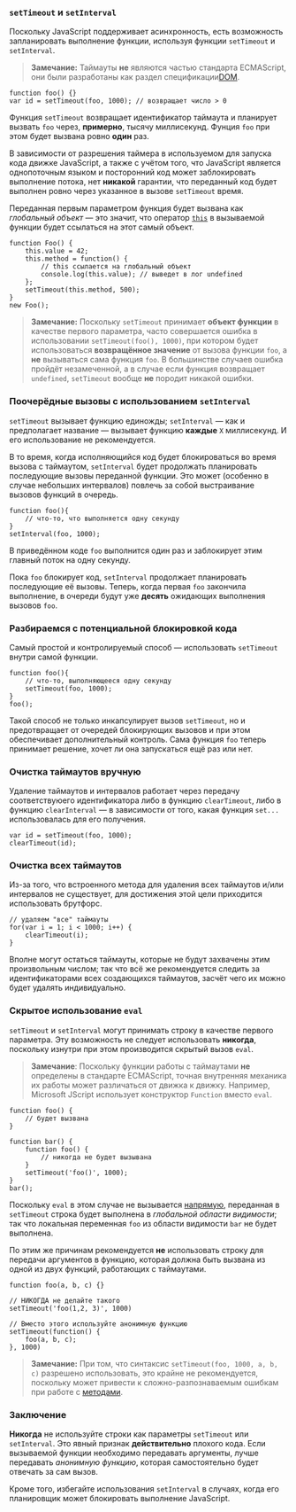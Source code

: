 ### `setTimeout` и `setInterval`

Поскольку JavaScript поддерживает асинхронность, есть возможность запланировать выполнение функции, используя функции `setTimeout` и `setInterval`.

> **Замечание:** Таймауты **не** являются частью стандарта ECMAScript, они были разработаны как раздел спецификации[DOM][1].

    function foo() {}
    var id = setTimeout(foo, 1000); // возвращает число > 0

Функция `setTimeout` возвращает идентификатор таймаута и планирует вызвать `foo` через, **примерно**, тысячу миллисекунд. Фунция `foo` при этом будет вызвана ровно **один** раз.

В зависимости от разрешения таймера в используемом для запуска кода движке JavaScript, а также с учётом того, что JavaScript является однопоточным языком и посторонний код может заблокировать выполнение потока, нет **никакой** гарантии, что переданный код будет выполнен ровно через указанное в вызове `setTimeout` время.

Переданная первым параметром функция будет вызвана как *глобальный объект* — это значит, что оператор [`this`](#function.this) в вызываемой функции будет ссылаться на этот самый объект.

    function Foo() {
        this.value = 42;
        this.method = function() {
            // this ссылается на глобальный объект
            console.log(this.value); // выведет в лог undefined
        };
        setTimeout(this.method, 500);
    }
    new Foo();


> **Замечание:** Поскольку `setTimeout` принимает **объект функции** в качестве первого параметра, часто совершается ошибка в использовании `setTimeout(foo(), 1000)`, при котором будет использоваться **возвращённое значение** от вызова функции `foo`, а **не** вызываться сама функция `foo`. В большинстве случаев ошибка пройдёт незамеченной, а в случае если функция возвращает `undefined`, `setTimeout` вообще **не** породит никакой ошибки.

### Поочерёдные вызовы с использованием `setInterval`

`setTimeout` вызывает функцию единожды; `setInterval` — как и предполагает название — вызывает функцию **каждые** `X` миллисекунд. И его использование не рекомендуется.

В то время, когда исполняющийся код будет блокироваться во время вызова с таймаутом, `setInterval` будет продолжать планировать последующие вызовы переданной функции. Это может (особенно в случае небольших интервалов) повлечь за собой выстраивание вызовов функций в очередь.

    function foo(){
        // что-то, что выполняется одну секунду
    }
    setInterval(foo, 1000);

В приведённом коде `foo` выполнится один раз и заблокирует этим главный поток на одну секунду.

Пока `foo` блокирует код, `setInterval` продолжает планировать последующие её вызовы. Теперь, когда первая `foo` закончила выполнение, в очереди будут уже **десять** ожидающих выполнения вызовов `foo`.

### Разбираемся с потенциальной блокировкой кода

Самый простой и контролируемый способ — использовать `setTimeout` внутри самой функции.

    function foo(){
        // что-то, выполняющееся одну секунду
        setTimeout(foo, 1000);
    }
    foo();

Такой способ не только инкапсулирует вызов `setTimeout`, но и предотвращает от очередей блокирующих вызовов и при этом обеспечивает дополнительный контроль. Сама функция `foo` теперь принимает решение, хочет ли она запускаться ещё раз или нет.

### Очистка таймаутов вручную

Удаление таймаутов и интервалов работает через передачу соответствуюего идентификатора либо в функцию `clearTimeout`, либо в функцию `clearInterval` — в зависимости от того, какая функция `set...` использовалась для его получения.

    var id = setTimeout(foo, 1000);
    clearTimeout(id);

### Очистка всех таймаутов

Из-за того, что встроенного метода для удаления всех таймаутов и/или интервалов не существует, для достижения этой цели приходится использовать брутфорс.

    // удаляем "все" таймауты
    for(var i = 1; i < 1000; i++) {
        clearTimeout(i);
    }

Вполне могут остаться таймауты, которые не будут захвачены этим произвольным числом; так что всё же рекомендуется следить за идентификаторами всех создающихся таймаутов, засчёт чего их можно будет удалять индивидуально.

### Скрытое использование `eval`

`setTimeout` и `setInterval` могут принимать строку в качестве первого параметра. Эту возможность не следует использовать **никогда**, поскольку изнутри при этом производится скрытый вызов `eval`.

> **Замечание**: Поскольку функции работы с таймаутами **не** определены в стандарте ECMAScript, точная внутренняя механика их работы может различаться от движка к движку. Например, Microsoft JScript использует конструктор `Function` вместо `eval`.

    function foo() {
        // будет вызвана
    }

    function bar() {
        function foo() {
            // никогда не будет вызывана
        }
        setTimeout('foo()', 1000);
    }
    bar();

Поскольку `eval` в этом случае не вызывается [напрямую](#core.eval), переданная в `setTimeout` строка будет выполнена в *глобальной области видимости*; так что локальная переменная `foo` из области видимости `bar` не будет выполнена.

По этим же причинам рекомендуется **не** использовать строку для передачи аргументов в функцию, которая должна быть вызвана из одной из двух функций, работающих с таймаутами.

    function foo(a, b, c) {}

    // НИКОГДА не делайте такого
    setTimeout('foo(1,2, 3)', 1000)

    // Вместо этого используйте анонимную функцию
    setTimeout(function() {
        foo(a, b, c);
    }, 1000)

> **Замечание:** При том, что синтаксис `setTimeout(foo, 1000, a, b, c)` разрешено использовать, это крайне не рекомендуется, поскольку может привести к сложно-разпознаваемым ошибкам при работе с [методами](#function.this).

### Заключение

**Никогда** не используйте строки как параметры `setTimeout` или `setInterval`. Это явный признак **действительно** плохого кода. Если вызываемой функции необходимо передавать аргументы, лучше передавать *анонимную функцию*, которая самостоятельно будет отвечать за сам вызов.

Кроме того, избегайте использования `setInterval` в случаях, когда его планировщик может блокировать выполнение JavaScript.

[1]: http://ru.wikipedia.org/wiki/Document_Object_Model "Document Object Model"

